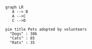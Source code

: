```mermaid
graph LR
   A --> B
   A -->C
   C -->D
``` 

```mermaid
pie title Pets adopted by volunteers
  "Dogs" : 386
  "Cats" : 85
  "Rats" : 35
```
